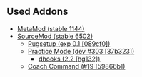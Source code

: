 ## Used Addons
* [MetaMod (stable 1144)](https://www.sourcemm.net/downloads.php?branch=stable)
* [SourceMod (stable 6502)](https://www.sourcemod.net/downloads.php?branch=stable)
    * [Pugsetup (exp 0.1 [089cf0])](https://github.com/IcyJan/csgo-pug-setup)
    * [Practice Mode (dev #303 [37b323])](https://github.com/splewis/csgo-practice-mode)
        * [dhooks (2.2 [hg132])](http://users.alliedmods.net/~drifter/builds/dhooks/2.2/)
    * [Coach Command (#19 [59866b])](https://github.com/splewis/sm-misc)